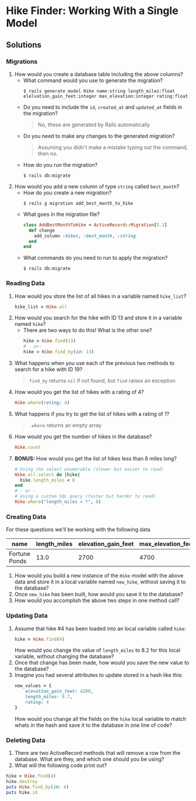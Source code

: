 # Hike Finder: Working With a Single Model

## Solutions

### Migrations

1. How would you create a database table including the above columns?
    - What command would you use to generate the migration?
        ```
        $ rails generate model Hike name:string length_miles:float elelvation_gain_feet:integer max_elevation:integer rating:float
        ```
    - Do you need to include the `id`, `created_at` and `updated_at` fields in the migration?
        > No, these are generated by Rails automatically
    - Do you need to make any changes to the generated migration?
        > Assuming you didn't make a mistake typing out the command, then no.
    - How do you run the migration?
        ```
        $ rails db:migrate
        ```
1. How would you add a new column of type `string` called `best_month`?
    - How do you create a new migration?
        ```
        $ rails g migration add_best_month_to_hike
        ```
    - What goes in the migration file?
        ```ruby
        class AddBestMonthToHike < ActiveRecord::Migration[5.2]
          def change
            add_column :hikes, :best_month, :string
          end
        end
        ```
    - What commands do you need to run to apply the migration?
        ```
        $ rails db:migrate
        ```

### Reading Data

1. How would you store the list of all hikes in a variable named `hike_list`?
    ```ruby
    hike_list = Hike.all
    ```
1. How would you search for the hike with ID 13 and store it in a variable named `hike`?
    - There are two ways to do this! What is the other one?
        ```ruby
        hike = Hike.find(13)
        # - or- 
        hike = Hike.find_by(id: 13)
        ```
1. What happens when you use each of the previous two methods to search for a hike with ID 19?
    > `find_by` returns `nil` if not found, but `find` raises an exception
1. How would you get the list of hikes with a rating of 4?
    ```ruby
    Hike.where(rating: 4)
    ```
1. What happens if you try to get the list of hikes with a rating of 1?
    > `.where` returns an empty array
1. How would you get the number of hikes in the database?
    ```ruby
    Hike.count
    ```
1. **BONUS:** How would you get the list of hikes less than 8 miles long?
    ```ruby
    # Using the select enumerable (slower but easier to read)
    Hike.all.select do |hike|
      hike.length_miles < 8
    end
    # - or -
    # Using a custom SQL query (faster but harder to read)
    Hike.where("length_miles < ?", 8)
    ```

### Creating Data

For these questions we'll be working with the following data

 name          | length_miles | elevation_gain_feet | max_elevation_feet | rating 
---------------|--------------|---------------------|--------------------|--------
 Fortune Ponds | 13.0         | 2700                | 4700               | 3      

1. How would you build a new instance of the `Hike` model with the above data and store it in a local variable named `new_hike`, without saving it to the database?
1. Once `new_hike` has been built, how would you save it to the database?
1. How would you accomplish the above two steps in one method call?

### Updating Data

1. Assume that hike #4 has been loaded into an local variable called `hike`:
    ```ruby
    hike = Hike.find(4)
    ```
    How would you change the value of `length_miles` to 8.2 for this local variable, without changing the database?
1. Once that change has been made, how would you save the new value to the database?
1. Imagine you had several attributes to update stored in a hash like this:
    ```ruby
    new_values = {
        elevation_gain_feet: 4200,
        length_miles: 9.7,
        rating: 4
    }
    ```
    How would you change all the fields on the `hike` local variable to match whats in the hash and save it to the database in one line of code?

### Deleting Data

1. There are two ActiveRecord methods that will remove a row from the database. What are they, and which one should you be using?
1. What will the following code print out?

```ruby
hike = Hike.find(4)
hike.destroy
puts Hike.find_by(id: 4)
puts hike.id
```